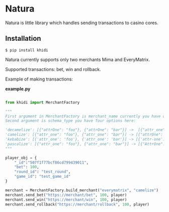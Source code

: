 # Natura


Natura is little library which handles sending transactions to casino cores.

## Installation


```console
$ pip install khidi
```

Natura currently supports only two merchants Mima and EveryMatrix.

Supported transactions: bet, win and rollback.


Example of making transactions:

**example.py**

```python

from khidi import MerchantFactory

"""
First argument in MerchantFactory is merchant_name currently you have only two options: mima and everymatrix.
Second argument is schema_type you have four options here:

'decamelize': [{"attrOne": "foo"}, {"attrOne": "bar"}] ->  [{"attr_one": "foo"}, {"attr_one": "bar"}]
'camelize': [{"attr_one": "foo"}, {"attr_one": "bar"}] -> [{"attrOne": "foo"}, {"attrOne": "bar"}]
'kebabize': [{'attr_one': 'foo'}, {'attr_one': 'bar'}] -> [{'attr-one': 'foo'}, {'attr-one': 'bar'}]
'pascalize': [{"attr_one": "foo"}, {"attr_one": "bar"}] -> [{"AttrOne": "foo"}, {"AttrOne": "bar"}]
"""

player_obj = {
	"_id":"507f1f77bcf86cd799439011",
	"bet": 100,
	"round_id": "test_round",
	"game_id": "test_game_id"
}

merchant = MerchantFactory.build_merchant("everymatrix", "camelize")
merchant.send_bet("https://merchant/bet", 100, player)
merchant.send_win("https://merchant/win", 100, player)
merchant.send_rollback("https://merchant/rollback", 100, player)
```
